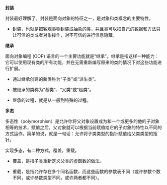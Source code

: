 

**封装**

封装最好理解了。封装是面向对象的特征之一，是对象和类概念的主要特性。

- 封装，也就是把客观事物封装成抽象的类，并且类可以把自己的数据和方法只让可信的类或者对象操作，对不可信的进行信息隐藏。

**继承**

面向对象编程 (OOP) 语言的一个主要功能就是“继承”。继承是指这样一种能力：它可以使用现有类的所有功能，并在无需重新编写原来的类的情况下对这些功能进行扩展。

- 通过继承创建的新类称为“子类”或“派生类”。

- 被继承的类称为“基类”、“父类”或“超类”。

- 继承的过程，就是从一般到特殊的过程。

**多态**

多态性（polymorphisn）是允许你将父对象设置成为和一个或更多的他的子对象相等的技术，赋值之后，父对象就可以根据当前赋值给它的子对象的特性以不同的方式运作。简单的说，就是一句话：允许将子类类型的指针赋值给父类类型的指针。

实现多态，有二种方式，覆盖，重载。

- 覆盖，是指子类重新定义父类的虚函数的做法。

- 重载，是指允许存在多个同名函数，而这些函数的参数表不同（或许参数个数不同，或许参数类型不同，或许两者都不同）。
